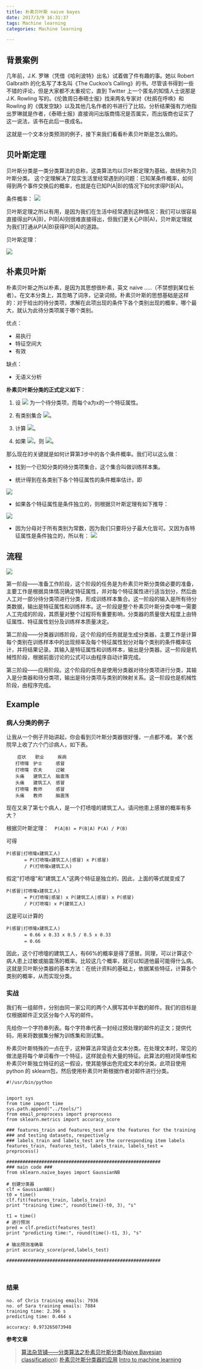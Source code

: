 ```yaml
---
title: 朴素贝叶斯 naive bayes
date: 2017/3/9 16:31:37 
tags: Machine learning
categories: Machine learning

---
```

## 背景案例

几年前，J.K. 罗琳（凭借《哈利波特》出名）试着做了件有趣的事。她以 Robert Galbraith 的化名写了本名叫《The Cuckoo’s Calling》的书。尽管该书得到一些不错的评论，但是大家都不太重视它，直到 Twitter 上一个匿名的知情人士说那是 J.K. Rowling 写的。《伦敦周日泰晤士报》找来两名专家对《杜鹃在呼唤》和 Rowling 的《偶发空缺》以及其他几名作者的书进行了比较。分析结果强有力地指出罗琳就是作者，《泰晤士报》直接询问出版商情况是否属实，而出版商也证实了这一说法，该书在此后一夜成名。

这就是一个文本分类预测的例子，接下来我们看看朴素贝叶斯是怎么做的。

## 贝叶斯定理

贝叶斯分类是一类分类算法的总称，这类算法均以贝叶斯定理为基础，故统称为贝叶斯分类。
这个定理解决了现实生活里经常遇到的问题：已知某条件概率，如何得到两个事件交换后的概率，也就是在已知P(A|B)的情况下如何求得P(B|A)。

条件概率：
![](http://ojpgmz933.bkt.clouddn.com/17-3-9/85793005-file_1489047935966_6fe5.gif)

贝叶斯定理之所以有用，是因为我们在生活中经常遇到这种情况：我们可以很容易直接得出P(A|B)，P(B|A)则很难直接得出，但我们更关心P(B|A)，贝叶斯定理就为我们打通从P(A|B)获得P(B|A)的道路。

贝叶斯定理：

![](http://ojpgmz933.bkt.clouddn.com/17-3-9/62455373-file_1489047937711_f0f1.gif)


<!-- more -->

## 朴素贝叶斯
      
朴素贝叶斯之所以朴素，是因为其思想很朴素，英文 naive .....（不禁想到某位长者）。在文本分类上，其忽略了词序，记录词频。朴素贝叶斯的思想基础是这样的：对于给出的待分类项，求解在此项出现的条件下各个类别出现的概率，哪个最大，就认为此待分类项属于哪个类别。


优点：
- 易执行
- 特征空间大
- 有效

缺点：

- 无语义分析



**朴素贝叶斯分类的正式定义如下**：

1. 设 ![](http://ojpgmz933.bkt.clouddn.com/17-3-15/31414174-file_1489567475281_12d1f.gif) 为一个待分类项，而每个a为x的一个特征属性。

2. 有类别集合 ![](http://ojpgmz933.bkt.clouddn.com/17-3-15/27703555-file_1489567478908_1817.gif)。

3. 计算 ![](http://ojpgmz933.bkt.clouddn.com/17-3-15/13289446-file_1489567481109_181b3.gif)。

4. 如果 ![](http://ojpgmz933.bkt.clouddn.com/17-3-15/67126205-file_1489567483162_46bf.gif)，则 ![](http://ojpgmz933.bkt.clouddn.com/17-3-15/3446927-file_1489567529279_178.gif)。

那么现在的关键就是如何计算第3步中的各个条件概率。我们可以这么做：

- 找到一个已知分类的待分类项集合，这个集合叫做训练样本集。

- 统计得到在各类别下各个特征属性的条件概率估计。即

 ![](http://ojpgmz933.bkt.clouddn.com/17-3-15/20543956-file_1489567485051_1536c.gif)

- 如果各个特征属性是条件独立的，则根据贝叶斯定理有如下推导：

 ![](http://ojpgmz933.bkt.clouddn.com/17-3-15/41049611-file_1489567487061_feda.gif)

- 因为分母对于所有类别为常数，因为我们只要将分子最大化皆可。又因为各特征属性是条件独立的，所以有：
 ![](http://ojpgmz933.bkt.clouddn.com/17-3-15/95532572-file_1489567489141_14f3e.gif)
      
## 流程


![](http://ojpgmz933.bkt.clouddn.com/17-3-9/57644114-file_1489048162753_127b5.png)

第一阶段——准备工作阶段，这个阶段的任务是为朴素贝叶斯分类做必要的准备，主要工作是根据具体情况确定特征属性，并对每个特征属性进行适当划分，然后由人工对一部分待分类项进行分类，形成训练样本集合。这一阶段的输入是所有待分类数据，输出是特征属性和训练样本。这一阶段是整个朴素贝叶斯分类中唯一需要人工完成的阶段，其质量对整个过程将有重要影响，分类器的质量很大程度上由特征属性、特征属性划分及训练样本质量决定。

第二阶段——分类器训练阶段，这个阶段的任务就是生成分类器，主要工作是计算每个类别在训练样本中的出现频率及每个特征属性划分对每个类别的条件概率估计，并将结果记录。其输入是特征属性和训练样本，输出是分类器。这一阶段是机械性阶段，根据前面讨论的公式可以由程序自动计算完成。

第三阶段——应用阶段。这个阶段的任务是使用分类器对待分类项进行分类，其输入是分类器和待分类项，输出是待分类项与类别的映射关系。这一阶段也是机械性阶段，由程序完成。

## Example

### 病人分类的例子
让我从一个例子开始讲起，你会看到贝叶斯分类器很好懂，一点都不难。
某个医院早上收了六个门诊病人，如下表。

```
    症状　　职业　　　疾病
　　打喷嚏　护士　　　感冒 
　　打喷嚏　农夫　　　过敏 
　　头痛　　建筑工人　脑震荡 
　　头痛　　建筑工人　感冒 
　　打喷嚏　教师　　　感冒 
　　头痛　　教师　　　脑震荡
```

现在又来了第七个病人，是一个打喷嚏的建筑工人。请问他患上感冒的概率有多大？

根据贝叶斯定理：
`　P(A|B) = P(B|A) P(A) / P(B)`

可得
```
P(感冒|打喷嚏x建筑工人) 
　　　　= P(打喷嚏x建筑工人|感冒) x P(感冒) 
　　　　/ P(打喷嚏x建筑工人)
```

假定"打喷嚏"和"建筑工人"这两个特征是独立的，因此，上面的等式就变成了

```
P(感冒|打喷嚏x建筑工人) 
　　　　= P(打喷嚏|感冒) x P(建筑工人|感冒) x P(感冒) 
　　　　/ P(打喷嚏) x P(建筑工人)
```

这是可以计算的

```
P(感冒|打喷嚏x建筑工人) 
　　　　= 0.66 x 0.33 x 0.5 / 0.5 x 0.33 
　　　　= 0.66
```

因此，这个打喷嚏的建筑工人，有66%的概率是得了感冒。同理，可以计算这个病人患上过敏或脑震荡的概率。比较这几个概率，就可以知道他最可能得什么病。
这就是贝叶斯分类器的基本方法：在统计资料的基础上，依据某些特征，计算各个类别的概率，从而实现分类。

### 实战



我们有一组邮件，分别由同一家公司的两个人撰写其中半数的邮件。我们的目标是仅根据邮件正文区分每个人写的邮件。

先给你一个字符串列表。每个字符串代表一封经过预处理的邮件的正文；提供代码，用来将数据集分解为训练集和测试集。

朴素贝叶斯特殊的一点在于，这种算法非常适合文本分类。在处理文本时，常见的做法是将每个单词看作一个特征，这样就会有大量的特征。此算法的相对简单性和朴素贝叶斯独立特征的这一假设，使其能够出色完成文本的分类。此项目使用 python 的 sklearn包，然后使用朴素贝叶斯根据作者对邮件进行分类。


```
#!/usr/bin/python

    
import sys
from time import time
sys.path.append("../tools/")
from email_preprocess import preprocess
from sklearn.metrics import accuracy_score

### features_train and features_test are the features for the training
### and testing datasets, respectively
### labels_train and labels_test are the corresponding item labels
features_train, features_test, labels_train, labels_test = preprocess()

#########################################################
### main code ###
from sklearn.naive_bayes import GaussianNB

# 创建分类器
clf = GaussianNB()
t0 = time()
clf.fit(features_train, labels_train)
print "training time:", round(time()-t0, 3), "s"

t1 = time()
# 进行预测
pred = clf.predict(features_test)
print "predicting time:", round(time()-t1, 3), "s"

# 输出预测准确率
print accuracy_score(pred,labels_test)

#########################################################



```
### 结果
```
no. of Chris training emails: 7936
no. of Sara training emails: 7884
training time: 2.396 s
predicting time: 0.464 s

accuracy: 0.973265073948
```


**参考文章**
> [算法杂货铺——分类算法之朴素贝叶斯分类(Naive Bayesian classification)](http://www.cnblogs.com/leoo2sk/archive/2010/09/17/naive-bayesian-classifier.html))
> [朴素贝叶斯分类器的应用](http://www.ruanyifeng.com/blog/2013/12/naive_bayes_classifier.html)
> [Intro to machine learning](https://classroom.udacity.com/courses/ud120)